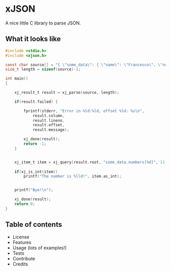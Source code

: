 
# xJSON

A nice little C library to parse JSON.

## What it looks like


```c
#include <stdio.h>
#include <xjson.h>

const char source[] = "{ \"some_data\": { \"name\": \"Francesco\", \"numbers\": [22, 33, 44]}}";
size_t length = sizeof(source)-1;

int main()
{

	xj_result_t result = xj_parse(source, length);

	if(result.failed) {

		fprintf(stderr, "Error in %ld:%ld, offset %ld: %s\n", 
			result.column, 
			result.lineno, 
			result.offset, 
			result.message);

		xj_done(result);
		return -1;
	}


	xj_item_t item = xj_query(result.root, "some_data.numbers[%d]", 1);
    
	if(xj_is_int(item))
		printf("The number is %lld!", item.as_int);


	printf("Bye!\n");

	xj_done(result);
	return 0;
}
```
## Table of contents
* License
* Features
* Usage (lots of examples!)
* Tests
* Contribute
* Credits
